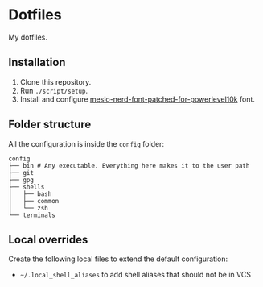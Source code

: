 # Dotfiles

My dotfiles.

## Installation

1. Clone this repository.
2. Run `./script/setup`.
3. Install and configure [meslo-nerd-font-patched-for-powerlevel10k](https://github.com/romkatv/powerlevel10k#meslo-nerd-font-patched-for-powerlevel10k) font.

## Folder structure

All the configuration is inside the `config` folder:

```
config
├── bin # Any executable. Everything here makes it to the user path
├── git
├── gpg
├── shells
│   ├── bash
│   ├── common
│   └── zsh
└── terminals
```

## Local overrides

Create the following local files to extend the default configuration:

- `~/.local_shell_aliases` to add shell aliases that should not be in VCS
